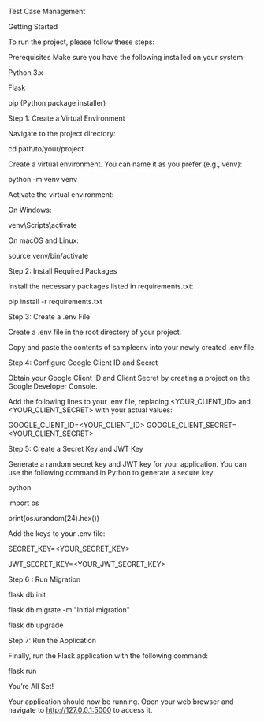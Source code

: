 Test Case Management

Getting Started

To run the project, please follow these steps:

Prerequisites
Make sure you have the following installed on your system:

Python 3.x

Flask

pip (Python package installer)

Step 1: Create a Virtual Environment

Navigate to the project directory:

cd path/to/your/project

Create a virtual environment. You can name it as you prefer (e.g., venv):

python -m venv venv

Activate the virtual environment:

On Windows:

venv\Scripts\activate


On macOS and Linux:

source venv/bin/activate


Step 2: Install Required Packages


Install the necessary packages listed in requirements.txt:


pip install -r requirements.txt

Step 3: Create a .env File

Create a .env file in the root directory of your project.

Copy and paste the contents of sampleenv into your newly created .env file.

Step 4: Configure Google Client ID and Secret

Obtain your Google Client ID and Client Secret by creating a project on the Google Developer Console.

Add the following lines to your .env file, replacing <YOUR_CLIENT_ID> and <YOUR_CLIENT_SECRET> with your actual values:

GOOGLE_CLIENT_ID=<YOUR_CLIENT_ID>
GOOGLE_CLIENT_SECRET=<YOUR_CLIENT_SECRET>


Step 5: Create a Secret Key and JWT Key

Generate a random secret key and JWT key for your application. You can use the following command in Python to generate a secure key:

python

import os

print(os.urandom(24).hex())

Add the keys to your .env file:

SECRET_KEY=<YOUR_SECRET_KEY>

JWT_SECRET_KEY=<YOUR_JWT_SECRET_KEY>


Step 6 : Run Migration 

flask db init

flask db migrate -m "Initial migration"

flask db upgrade


Step 7: Run the Application

Finally, run the Flask application with the following command:

flask run

You’re All Set!

Your application should now be running. Open your web browser and navigate to http://127.0.0.1:5000 to access it.
